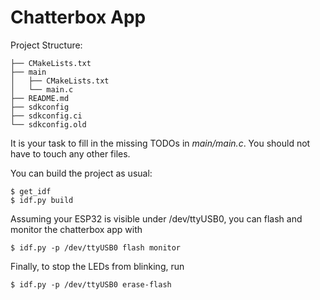 # Chatterbox App

Project Structure:
```
├── CMakeLists.txt
├── main
│   ├── CMakeLists.txt
│   └── main.c
├── README.md
├── sdkconfig
├── sdkconfig.ci
└── sdkconfig.old
```

It is your task to fill in the missing TODOs in *main/main.c*.
You should not have to touch any other files.

You can build the project as usual:
```
$ get_idf
$ idf.py build
```

Assuming your ESP32 is visible under /dev/ttyUSB0, you can flash and monitor the chatterbox app with
```
$ idf.py -p /dev/ttyUSB0 flash monitor
```

Finally, to stop the LEDs from blinking, run
```
$ idf.py -p /dev/ttyUSB0 erase-flash
```
